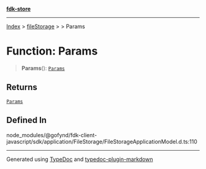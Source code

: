 [**fdk-store**](../../../README.md)
***

[Index](../../../API.md) > [fileStorage](../../README.md) > [<internal>](../README.md) > Params

# Function: Params

> **Params**(): [`Params`](../type-aliases/type-alias.Params.md)

## Returns

[`Params`](../type-aliases/type-alias.Params.md)

## Defined In

node\_modules/@gofynd/fdk-client-javascript/sdk/application/FileStorage/FileStorageApplicationModel.d.ts:110

***
Generated using [TypeDoc](https://typedoc.org/) and [typedoc-plugin-markdown](https://www.npmjs.com/package/typedoc-plugin-markdown)
